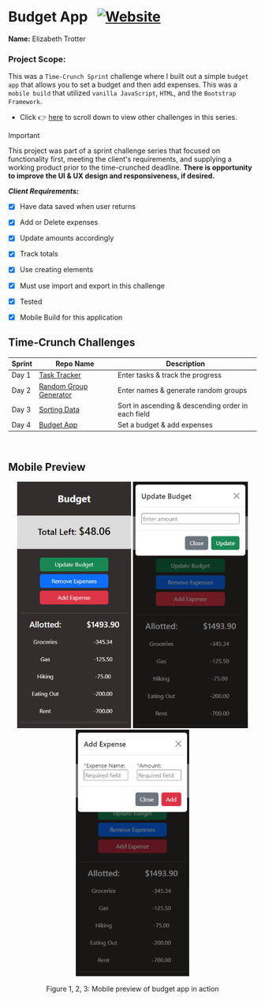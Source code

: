 # Budget App &nbsp;&nbsp;<a href="https://budgetapp-rose.vercel.app/">![Website](https://img.shields.io/website?url=https%3A%2F%2Fbudgetapp-rose.vercel.app%2F&up_message=ONLINE&up_color=355E3B&down_message=OFFLINE&down_color=8B0000&style=for-the-badge&logo=vercel)</a>

**Name:** Elizabeth Trotter

### Project Scope: 

This was a `Time-Crunch Sprint` challenge where I built out a simple `budget app` that allows you to set a budget and then add expenses. This was a `mobile build` that utilized `vanilla JavaScript`, `HTML`, and the `Bootstrap Framework`. 

- Click :point_right: [here](#time-crunch-challenges) to scroll down to view other challenges in this series.

> [!IMPORTANT]  
> This project was part of a sprint challenge series that focused on functionality first, meeting the client's requirements, and supplying a working product prior to the time-crunched deadline. **There is opportunity to improve the UI & UX design and responsiveness, if desired.**

***Client Requirements:***

- [x] Have data saved when user returns
- [x] Add or Delete expenses
- [x] Update amounts accordingly
- [x] Track totals
- [x] Use creating elements
- [x] Must use import and export in this challenge
- [x] Tested
- [x] Mobile Build for this application
&nbsp;


## Time-Crunch Challenges

| Sprint | Repo Name | Description |
| --- | --- | --- |
| Day 1 | [Task Tracker](https://github.com/et120/tasktracker) | Enter tasks & track the progress | 
| Day 2 | [Random Group Generator](https://github.com/et120/randomnamegeneratorgroups) | Enter names & generate random groups |
| Day 3 | [Sorting Data](https://github.com/et120/sortingdata) | Sort in ascending & descending order in each field |
| Day 4 | [Budget App](https://github.com/et120/budgetapp) | Set a budget & add expenses |
&nbsp;


## Mobile Preview

<div align="center">
<img src="./assets/mobilepreview.png" alt="Mobile preview" height="500">
<img src="./assets/updatebudgetpreview.png" alt="Mobile preview" height="500">
<img src="./assets/addexpensepreview.png" alt="Mobile preview" height="500">
<p>Figure 1, 2, 3: Mobile preview of budget app in action</p>
</div>